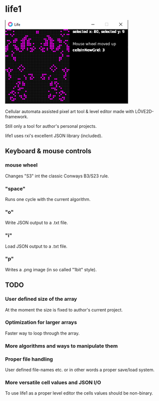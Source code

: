 # life1

![](life1preview.png)

Cellular automata assisted pixel art tool & level editor made with LÖVE2D-framework.

Still only a tool for author's personal projects.

life1 uses rxi's excellent JSON library (included).

## Keyboard & mouse controls

### mouse wheel
Changes "S3" int the classic Conways B3/S23 rule.

### "space"
Runs one cycle with the current algorithm.

### "o"
Write JSON output to a .txt file.

### "i"
Load JSON output to a .txt file.

### "p"
Writes a .png image (in so called "1bit" style).

## TODO

### User defined size of the array
At the moment the size is fixed to author's current project.

### Optimization for larger arrays
Faster way to loop through the array.

### More algorithms and ways to manipulate them

### Proper file handling
User defined file-names etc. or in other words a proper save/load system.

### More versatile cell values and JSON I/O
To use life1 as a proper level editor the cells values should be non-binary.
